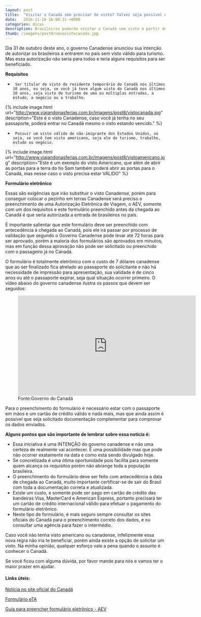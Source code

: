 ```yaml
---
layout: post
title:  "Visitar o Canadá sem precisar de visto? Talvez seja possível em 2017 "
date:   2016-11-10 16:08:31 +0000
categories: dicas
description: Brasileiros poderão visitar o Canadá sem visto à partir de 2017. Veja se você poderá se benefeciar nas possíveis novas regras.
thumb: /imagens/post8/novovistocanada.jpg
---
```


Dia 31 de outubro deste ano, o governo Canadense anunciou sua intenção de autorizar os brasileiros a entrarem no país sem visto válido para turismo. Mas essa autorização não seria para todos e teria alguns requisitos para ser beneficiado.


**Requisitos**


-      Ser titular de visto de residente temporário do Canadá nos últimos 10 anos, ou seja, se você já teve algum visto do Canadá nos últimos 10 anos, seja visto de turismo de uma ou múltiplas entradas, a estudo, a negócio ou a trabalho.

{% include image.html url="http://www.viajandonasferias.com.br/imagens/post8/vistocanada.jpg" description="Este é o visto Canadense, caso você já tenha no seu passaporte, poderá entrar no Canadá mesmo o visto estando vencido." %}

-      Possuir um visto válido de não-imigrante dos Estados Unidos, ou seja, se você tem visto americano, seja ele de turismo, trabalho, estudo ou negócio.

{% include image.html url="http://www.viajandonasferias.com.br/imagens/post8/vistoamericano.jpg" description="Este é um exemplo do visto Americano, que além de abrir as portas para a terra do tio Sam também poderá abrir as portas para o Canadá, mas nesse caso o visto precisa estar VÁLIDO" %}

**Formulário eletrônico**

Essas são exigências que irão substituir o visto Canadense, porém para conseguir colocar o pezinho em terras Canadense será preciso o preenchimento de uma Autorização Eletrônica de Viagem, o AEV, somente com um dos requisitos e este formulário preenchido antes da chegada ao Canadá é que seria autorizada a entrada de brasileiros no país.

É importante salientar que este formulário deve ser preenchido com antecedência à chegada ao Canadá, pois ele irá passar por processo de validação que segundo o Governo Canadense pode levar até 72 horas para ser aprovado, porém a maioria dos formulários são aprovados em minutos, mas em função dessa aprovação não pode ser solicitado ou preenchido com o passageiro já no Canadá.

O formulário é totalmente eletrônico com o custo de 7 dólares canadense que ao ser finalizado fica atrelado ao passaporte do solicitante e não há necessidade de impressão para apresentação, sua validade é de cinco anos ou até o passaporte expirar, seja qual situação ocorrer primeiro. O vídeo abaixo do governo canadense ilustra os passos que devem ser seguidos:

<figure class="image centered">
  <iframe width="560" height="315" src="https://www.youtube.com/embed/nS2beiBA1Mo" frameborder="0" allowfullscreen></iframe>
  <figcaption>Fonte:Governo do Canadá</figcaption>
</figure>

Para o preenchimento do formulário é necessário estar com o passaporte em mãos e um cartão de crédito válido e nada mais, mas que ainda assim é possível que seja solicitado documentação complementar para comprovar os dados enviados.

**Alguns pontos que são importante de lembrar sobre essa notícia é:**

- Essa iniciativa é uma INTENÇÃO do governo canadense e não uma certeza de realmente vai acontecer. É uma possibilidade mas que pode não ocorrer exatamente na data e como está sendo divulgado hoje.
- Se concretizada é uma ótima oportunidade pois facilita para somente quem alcança os requisitos porém não abrange toda a população brasileira.
- O preenchimento do formulário deve ser feito com antecedência a data de chegada ao Canadá, muito importante certificar-se de sair do Brasil com toda a documentação correta e atualizada.
- Existe um custo, e somente pode ser pago em cartão de crédito das bandeiras Visa, MasterCard e American Express, portanto precisará ter um cartão de crédito internacional válido para efetuar o pagamento do formulário eletrônico.
- Neste tipo de formulário, é mais seguro sempre consultar os sites oficiais do Canadá para o preenchimento correto dos dados, e ou consultar uma agência para fazer o intermédio.

Caso você não tenha visto americano ou canadense, infelizmente essa nova regra não iria te beneficiar, porém ainda existe a opção de solicitar um visto. Na minha opinião, qualquer esforço vale a pena quando o assunto é conhecer o Canadá.

Se você ficou com alguma dúvida, por favor mande para nós e vamos ter o maior prazer em ajudar.


#### Links úteis: ####
[Notícia no site oficial do Canadá](http://www.canadainternational.gc.ca/brazil-bresil/highlights-faits/2016/2016-11-01-ETA-AVE.aspx?lang=por)

[Formulário eTA](http://www.cic.gc.ca/english/visit/eta-start.asp)

[Guia para preencher formulário eletrônico - AEV](http://www.cic.gc.ca/english/pdf/eta/portuguese.pdf)

